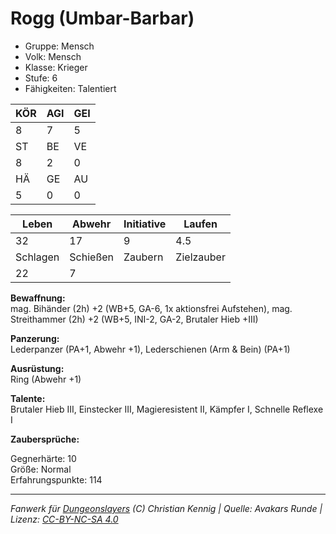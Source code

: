 # Rogg (Umbar-Barbar)  
- Gruppe: Mensch  
- Volk: Mensch  
- Klasse: Krieger  
- Stufe: 6  
- Fähigkeiten: Talentiert  


| KÖR | AGI | GEI |  
| --- | --- | --- |  
| 8   | 7   | 5   |
| ST  | BE  | VE  |  
| 8   | 2   | 0   |
| HÄ  | GE  | AU  |  
| 5   | 0   | 0   |


| Leben    | Abwehr   | Initiative | Laufen     |
| -------- | -------- | ---------- | ---------- |
| 32       | 17       | 9          | 4.5        |
| Schlagen | Schießen | Zaubern    | Zielzauber |
| 22       | 7        |            |            |

**Bewaffnung:**  
mag. Bihänder (2h) +2 (WB+5, GA-6, 1x aktionsfrei Aufstehen), mag. Streithammer (2h) +2 (WB+5, INI-2, GA-2, Brutaler Hieb +III)

**Panzerung:**  
Lederpanzer (PA+1, Abwehr +1), Lederschienen (Arm & Bein) (PA+1)

**Ausrüstung:**  
Ring (Abwehr +1)

**Talente:**  
Brutaler Hieb III, Einstecker III, Magieresistent II, Kämpfer I, Schnelle Reflexe I

**Zaubersprüche:**  


Gegnerhärte: 10  
Größe: Normal  
Erfahrungspunkte: 114  



___
*Fanwerk für [Dungeonslayers](https://www.dungeonslayers.net/) (C) Christian Kennig | Quelle: Avakars Runde | Lizenz: [CC-BY-NC-SA 4.0](https://creativecommons.org/licenses/by-nc-sa/4.0/deed.de)*